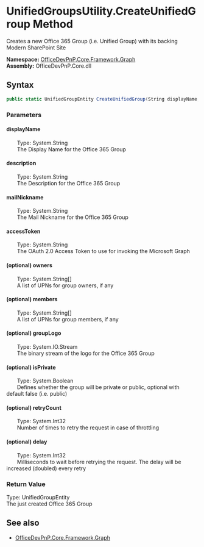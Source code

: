 # UnifiedGroupsUtility.CreateUnifiedGroup Method  
Creates a new Office 365 Group (i.e. Unified Group) with its backing Modern SharePoint Site  

**Namespace:** [OfficeDevPnP.Core.Framework.Graph](OfficeDevPnP.Core.Framework.Graph.md)  
**Assembly:** OfficeDevPnP.Core.dll  
## Syntax
```C#
public static UnifiedGroupEntity CreateUnifiedGroup(String displayName, String description, String mailNickname, String accessToken, String[] owners, String[] members, Stream groupLogo, Boolean isPrivate, Int32 retryCount, Int32 delay)
```
### Parameters
#### displayName  
&emsp;&emsp;Type: System.String  
&emsp;&emsp;The Display Name for the Office 365 Group  

#### description  
&emsp;&emsp;Type: System.String  
&emsp;&emsp;The Description for the Office 365 Group  

#### mailNickname  
&emsp;&emsp;Type: System.String  
&emsp;&emsp;The Mail Nickname for the Office 365 Group  

#### accessToken  
&emsp;&emsp;Type: System.String  
&emsp;&emsp;The OAuth 2.0 Access Token to use for invoking the Microsoft Graph  

#### (optional) owners  
&emsp;&emsp;Type: System.String[]  
&emsp;&emsp;A list of UPNs for group owners, if any  

#### (optional) members  
&emsp;&emsp;Type: System.String[]  
&emsp;&emsp;A list of UPNs for group members, if any  

#### (optional) groupLogo  
&emsp;&emsp;Type: System.IO.Stream  
&emsp;&emsp;The binary stream of the logo for the Office 365 Group  

#### (optional) isPrivate  
&emsp;&emsp;Type: System.Boolean  
&emsp;&emsp;Defines whether the group will be private or public, optional with default false (i.e. public)  

#### (optional) retryCount  
&emsp;&emsp;Type: System.Int32  
&emsp;&emsp;Number of times to retry the request in case of throttling  

#### (optional) delay  
&emsp;&emsp;Type: System.Int32  
&emsp;&emsp;Milliseconds to wait before retrying the request. The delay will be increased (doubled) every retry  

### Return Value
Type: UnifiedGroupEntity  
The just created Office 365 Group

## See also
- [OfficeDevPnP.Core.Framework.Graph](OfficeDevPnP.Core.Framework.Graph.md)

